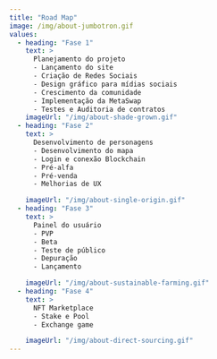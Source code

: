```yaml
---
title: "Road Map"
image: /img/about-jumbotron.gif
values:
  - heading: "Fase 1"
    text: >
      Planejamento do projeto
      - Lançamento do site
      - Criação de Redes Sociais
      - Design gráfico para mídias sociais
      - Crescimento da comunidade
      - Implementação da MetaSwap
      - Testes e Auditoria de contratos
    imageUrl: "/img/about-shade-grown.gif"
  - heading: "Fase 2"
    text: >
      Desenvolvimento de personagens
      - Desenvolvimento do mapa
      - Login e conexão Blockchain
      - Pré-alfa
      - Pré-venda
      - Melhorias de UX

    imageUrl: "/img/about-single-origin.gif"
  - heading: "Fase 3"
    text: >
      Painel do usuário
      - PVP
      - Beta 
      - Teste de público
      - Depuração
      - Lançamento

    imageUrl: "/img/about-sustainable-farming.gif"
  - heading: "Fase 4"
    text: >
      NFT Marketplace
      - Stake e Pool
      - Exchange game

    imageUrl: "/img/about-direct-sourcing.gif"
---
```

